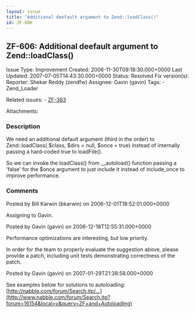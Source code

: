 ```yaml
---
layout: issue
title: "Additional deefault argument to Zend::loadClass()"
id: ZF-606
---
```


ZF-606: Additional deefault argument to Zend::loadClass()
---------------------------------------------------------

 Issue Type: Improvement Created: 2006-11-30T09:18:30.000+0000 Last Updated: 2007-07-05T14:43:30.000+0000 Status: Resolved Fix version(s): 
 Reporter:  Shekar Reddy (zendfw)  Assignee:  Gavin (gavin)  Tags: - Zend\_Loader
 
 Related issues: - [ZF-383](/issues/browse/ZF-383)
 
 Attachments: 
### Description

We need an additional default argument (third in the order) to Zend::loadClass( $class, $dirs = null, $once = true) instead of internally passing a hard-coded true to loadFile().

So we can invoke the loadClass() from \_\_autoload() function passing a 'false' for the $once argument to just include it instead of include\_once to improve performance.

 

 

### Comments

Posted by Bill Karwin (bkarwin) on 2006-12-01T18:52:01.000+0000

Assigning to Gavin.

 

 

Posted by Gavin (gavin) on 2006-12-18T12:55:31.000+0000

Performance optimizations are interesting, but low priority.

In order for the team to properly evaluate the suggestion above, please provide a patch, including unit tests demonstrating correctness of the patch.

 

 

Posted by Gavin (gavin) on 2007-01-29T21:38:58.000+0000

See examples below for solutions to autoloading: [http://nabble.com/forum/Search.jtp/…](http://www.nabble.com/forum/Search.jtp?forum=16154&local=y&query=ZF+and+Autoloading)

 

 